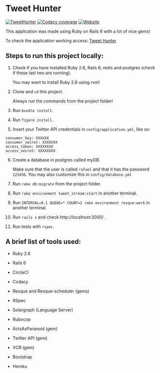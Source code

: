 Tweet Hunter
===========

[![TweetHunter](https://img.shields.io/circleci/build/gh/rafaelcgs10/TweetHunter?style=for-the-badge)](https://circleci.com/gh/rafaelcgs10/TweetHunter)
[![Codacy coverage](https://img.shields.io/codacy/coverage/0a6bda44c9aa4a7185a7886de0667e80?style=for-the-badge)](https://app.codacy.com/manual/rafaelcgs10/TweetHunter?utm_source=github.com&utm_medium=referral&utm_content=rafaelcgs10/TweetHunter&utm_campaign=Badge_Grade_Dashboard)
[![Website](https://img.shields.io/website?label=Go%20to%20Tweet-Hunter&style=for-the-badge&up_message=online&url=https%3A%2F%2Ftweet-hunter.herokuapp.com%2F)](https://tweet-hunter.herokuapp.com)

This application was made using Ruby on Rails 6 with a lot of nice gems!

To check the application working access: [Tweet Hunter](https://tweet-hunter.herokuapp.com)

## Steps to run this project locally:

1. Check if you have installed Ruby 2.6, Rails 6, redis and postgres (check if these last two are running).

   You may want to install Ruby 2.6 using rvm!
   
2. Clone and `cd` this project.

   Always run the commands from the project folder!

3. Run `bundle install`.

4. Run `figaro install`.

5. Insert your Twitter API credentials in `config/application.yml`, like so:

```
consumer_key: XXXXXX
consumer_secret: XXXXXXX
access_token: XXXXXXXX
access_secret: XXXXXXXX
```

6. Create a database in postgres called myDB.

   Make sure that the user is called `rafael` and that it has the password `123456`.
   You may also customize this in `config/database.yml`

7. Run `rake db:migrate` from the project folder.

8. Run `rake environment tweet_stream:start` in another terminal.

8. Run `INTERVAL=0.1 QUEUE=* COUNT=2 rake environment resque:work` in another terminal.

9. Run `rails s` and check http://localhost:3000/ .

10. Run tests with `rspec`.

## A brief list of tools used:

* Ruby 2.6

* Rails 6

* CircleCI

* Codacy

* Resque and Resque-scheduler (gems)

* RSpec

* Solargraph (Language Server)

* Rubocop

* ActsAsParanoid (gem)

* Twitter API (gem)

* VCR (gem)

* Bootstrap

* Heroku
